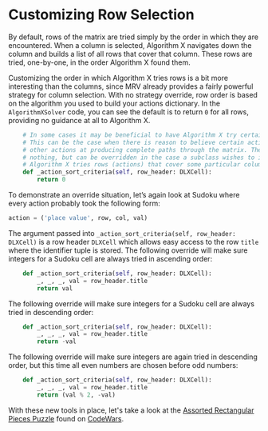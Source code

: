 # Customizing Row Selection

By default, rows of the matrix are tried simply by the order in which they are encountered. When a column is selected, Algorithm X navigates down the column and builds a list of all rows that cover that column. These rows are tried, one-by-one, in the order Algorithm X found them.

Customizing the order in which Algorithm X tries rows is a bit more interesting than the columns, since MRV already provides a fairly powerful strategy for column selection.  With no strategy override, row order is based on the algorithm you used to build your actions dictionary. In the `AlgorithmXSolver` code, you can see the default is to return `0` for all rows, providing no guidance at all to Algorithm X.

```python
    # In some cases it may be beneficial to have Algorithm X try certain paths through the matrix.
    # This can be the case when there is reason to believe certain actions have a better chance than
    # other actions at producing complete paths through the matrix. The method included here does
    # nothing, but can be overridden in the case a subclass wishes to influence the order in which
    # Algorithm X tries rows (actions) that cover some particular column.
    def _action_sort_criteria(self, row_header: DLXCell):
        return 0
```

To demonstrate an override situation, let’s again look at Sudoku where every action probably took the following form:

```python
action = ('place value', row, col, val)
```

The argument passed into `_action_sort_criteria(self, row_header: DLXCell)` is a row header `DLXCell` which allows easy access to the row `title` where the identifier tuple is stored. The following override will make sure integers for a Sudoku cell are always tried in ascending order:

```python
    def _action_sort_criteria(self, row_header: DLXCell):
        _, _, _, val = row_header.title
        return val
```

The following override will make sure integers for a Sudoku cell are always tried in descending order:

```python
    def _action_sort_criteria(self, row_header: DLXCell):
        _, _, _, val = row_header.title
        return -val
```

The following override will make sure integers are again tried in descending order, but this time all even numbers are chosen before odd numbers:

```python
    def _action_sort_criteria(self, row_header: DLXCell):
        _, _, _, val = row_header.title
        return (val % 2, -val)
```

With these new tools in place, let's take a look at the [Assorted Rectangular Pieces Puzzle](https://www.codewars.com/kata/5a8f42da5084d7dca2000255) found on [CodeWars](https://www.codewars.com).
